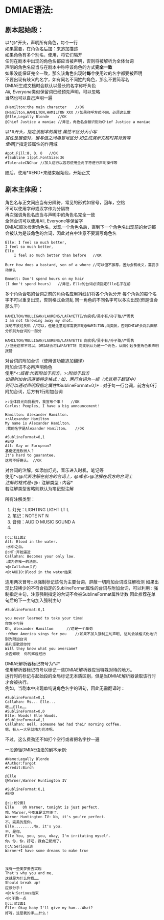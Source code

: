 # DMIAE语法:

## 剧本起始段：

以*@*开头，声明所有角色，每个一行  
如果需要，在角色名后加：来追加描述  
如果角色有多个别名，使用，将它们隔开  
任何在剧本中出现的角色名都应当被声明，否则将被解析为全体台词  
声明的角色名应当与在剧本中称呼该角色的方式**完全一致**  
如果没能保证完全一致，那么该角色出现时**每个**使用过的名字都要被声明  
不要出现有歧义的名字，如有同名不同姓的角色，那么不要简写名  
DMIAE生成文档时会默认以最长的名字称呼角色  
*All, Everyone*类似保留词已经预先声明，可以忽略  
当然也可以自己声明一遍

	@Hamilton:the main character	//OK
	@Hamilton,HAMILTON,HAMILTON XXX	//如果称呼方式不同，必须这么做
	@Elle,Legally Blonde	//OK
	@Chief Justice a maniac	//非法，角色名会被识别为Chief Justice a maniac
	
以*#*开头，指定该剧本的属性
属性不区分大小写  
属性是键值对，键与值之间用冒号区分
如生成演示文稿时其背景等  
使用*[]*指定该属性的作用域  

	#ppt.Fill:0, 0, 0	//OK
	#[Subline 1]ppt.FontSize:36
	#TolerateCNChar	//加入这行以容忍使用全角字符进行声明操作等
	
随后，使用*#END*来结束起始段，开始正文  
	
## 剧本主体段：

角色名与正文间应当有分隔符，常见的形式如冒号，回车，空格  
不可以使用字母或汉字作为分隔符  
再次强调角色名应当与声明中的角色名完全一致  
全体台词可以使用All, Everyone等保留字  
DMIAE顺次检索角色名，发现一个角色名后，直到下一个角色名出现前的台词都会被认为是该角色的台词，因此对白中注意不要漏写角色名  

	Elle: I feel so much better,
	I feel so much better,
	Elle
		I feel so much better than before	//OK

	Burr How does a bastard, son of a whore	//可以但不推荐，因为会有歧义，需要手动确认

	Emmett: Don't spend hours on my hair
	(I don't spend hours)	//非法，Elle的台词必须指定Elle名字在前

多个角色合唱的台词之前的角色名应用斜线(/)将各个角色分开
每个角色的每个名字不可以重复出现，否则格式会混乱
同一角色的不同名字可以多次出现(但是谁会那么干）

	HAMILTON/MULLIGAN/LAURENS/LAFAYETTE/向奕帆/吴小有/孙子璇/严周隽
	I am not throwing away my shot.
	我绝不放过良机	//可以，但是注意这样需要声明@HAMILTON,向奕帆，否则DMIAE会将后面部分识别为台词的一部分
	
	HAMILTON/MULLIGAN/LAURENS/LAFAYETTE 向奕帆/吴小有/孙子璇/严周隽
	//但是这样不可以，DMIAE会将LAFAYETTE 向奕帆认为是一个角色，从而引起多重角色未声明报错

对台词的附加台词（使用该功能追加翻译）  
附加台词不必再声明角色  
使用*<:*或者*:*代表附加于前方，*>:*附加于后方  
如果附加台词遵循特定格式：如，两行台词为一组（尤其用于翻译中）  
则可以通过声明段指定属性*#SublineFormat=0,1* : 对于每一行台词，前方有0行附加台词，后方有1行附加台词  

	>:全体目光向我看齐，我宣布个事！	//OK
	Carlos: Peoples, I have a big announcement!

	Hamilton: Alexander Hamilton.
	<:Alexander Hamilton
	My name is Alexander Hamilton.
	:我的名字是Alexander Hamilton。	//OK

	#SublineFormat=0,1
	#END
	All: Gay or European?
	基佬还是欧洲人？
	It's hard to guarantee.
	这可不好确认。	//OK
	
对台词的注解，如添加灯光，音乐进入时机，笔记等  
使用*<@*代表注解在前方的台词上，*@*或者*>@*注解在后方的台词上  
注解的格式是*<@ : 注解类型 : 内容*  
若注解类型省略则默认为笔记型注解  

所有注解类型：
1. 灯光：LIGHTING LIGHT LT L
2. 笔记：NOTE NT N
3. 音频：AUDIO MUSIC SOUND A
4. 

	@:L:红1面2
	All: Blood in the water.
	:水中之血。
	@:NT:开始逼近
	Callahan: Becomes your only law.
	:成为你唯一的法则。
	<@:Callahan关门
	<@:AUDIO:Blood in the water结束
	
连用两次冒号::以强制标记该句为主要台词，屏蔽一切附加台词或注解检测
如果出现比较稀少的不符合指定的SublineFormat属性的台词与附加台词，可以利用
::强制指定主句，注意强制指定的台词不会被SublineFormat属性计数
因此推荐在单句后的下一主句加入强制主句

	#SublineFormat:0,1

	you never learned to take your time!
	你急不可待
	Oh, Alexander Hamilton		//这是一个单句
	::When America sings for you	//如果不加入强制主句声明, 这句会被格式化地识别为附加台词
	美利坚歌颂你时
	Will they know what you overcame?
	会否知晓  你的辉煌经历

DMIAE解析器标记符号为*#*  
使用解析器标记符号以标记一些DMIAE解析器应当特殊对待的地方。  
运行时的标记与起始段的全局标记无本质区别，但是当DMIAE解析器读取该行时才会被执行。  
例如，当剧本中出现单纯说角色名字的语句，因此无需翻译时：

	#SublineFormat=0,1
	Callahan: Ms... Elle...
	嗯……Elle……
	#SublineFormat=0,0
	Elle: Woods! Elle Woods.
	#SublineFormat=0,1
	Callahan: Well, someone had had their morning coffee.
	嗯，有人一大早就精力充沛啊。
不过，这么费劲还不如打个空行或者把名字抄一遍  
	
一段遵循DMIAE语法的剧本示例:  

	#Name:Legally Blonde
	#Author:forgot
	#Credit:Birch
	
	@Elle
	@Warner,Warner Huntington IV
	
	#SublineFormat:0,1
	#END
	
	@:L:粉2面1
	Elle    Oh Warner, tonight is just perfect.
	哦，Warner,今夜真是太完美了。
	Warner Huntington IV: No, it's you're perfect.
	不，完美的是你。
	Elle.........No, it's you.
	不，是你。
	Elle You, you, you, okay, I'm irritating myself.
	你，你，你，好吧，我自己都烦了。
	@:A:Serious进
	Warner+I have some dreams to make true
	
	
	
	我有一些美梦要去实现
	That's why you and me,
	这就是为什么你我……
	Should break up!
	应该分手！
	<@:A:Serious结束
	<@:干脆一点
	@:L:蓝2面1
	Elle: Okay baby I'll give my han...What?
	好呀，这是我的手……什么！
